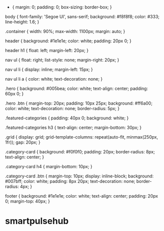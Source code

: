* {
  margin: 0;
  padding: 0;
  box-sizing: border-box;
}

body {
  font-family: 'Segoe UI', sans-serif;
  background: #f8f8f8;
  color: #333;
  line-height: 1.6;
}

.container {
  width: 90%;
  max-width: 1100px;
  margin: auto;
}

header {
  background: #1e1e1e;
  color: white;
  padding: 20px 0;
}

header h1 {
  float: left;
  margin-left: 20px;
}

nav ul {
  float: right;
  list-style: none;
  margin-right: 20px;
}

nav ul li {
  display: inline;
  margin-left: 15px;
}

nav ul li a {
  color: white;
  text-decoration: none;
}

.hero {
  background: #005bea;
  color: white;
  text-align: center;
  padding: 60px 0;
}

.hero .btn {
  margin-top: 20px;
  padding: 10px 25px;
  background: #ff6a00;
  color: white;
  text-decoration: none;
  border-radius: 5px;
}

.featured-categories {
  padding: 40px 0;
  background: white;
}

.featured-categories h3 {
  text-align: center;
  margin-bottom: 30px;
}

.grid {
  display: grid;
  grid-template-columns: repeat(auto-fit, minmax(250px, 1fr));
  gap: 20px;
}

.category-card {
  background: #f0f0f0;
  padding: 20px;
  border-radius: 8px;
  text-align: center;
}

.category-card h4 {
  margin-bottom: 10px;
}

.category-card .btn {
  margin-top: 10px;
  display: inline-block;
  background: #007bff;
  color: white;
  padding: 8px 20px;
  text-decoration: none;
  border-radius: 4px;
}

footer {
  background: #1e1e1e;
  color: white;
  text-align: center;
  padding: 20px 0;
  margin-top: 40px;
}
# smartpulsehub
